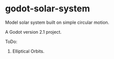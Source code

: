# godot-solar-system
Model solar system built on simple circular motion.

A Godot version 2.1 project.


ToDo:
1. Elliptical Orbits.
